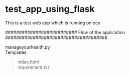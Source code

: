 # test_app_using_flask
This is a test web app which is running on ecs

########################## Flow of the application #####################################


manageyourhealth.py                  
Templates                          
>  index.html                     
requirement.txt                  
   
